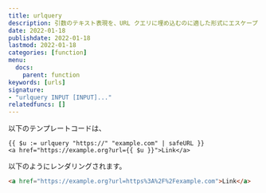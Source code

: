 ```yaml
---
title: urlquery
description: 引数のテキスト表現を、URL クエリに埋め込むのに適した形式にエスケープした値を返します。
date: 2022-01-18
publishdate: 2022-01-18
lastmod: 2022-01-18
categories: [function]
menu:
  docs:
    parent: function
keywords: [urls]
signature:
- "urlquery INPUT [INPUT]..."
relatedfuncs: []
---
```



以下のテンプレートコードは、

```go-html-template
{{ $u := urlquery "https://" "example.com" | safeURL }}
<a href="https://example.org?url={{ $u }}">Link</a>
```

以下のようにレンダリングされます。

```html
<a href="https://example.org?url=https%3A%2F%2Fexample.com">Link</a>
```
